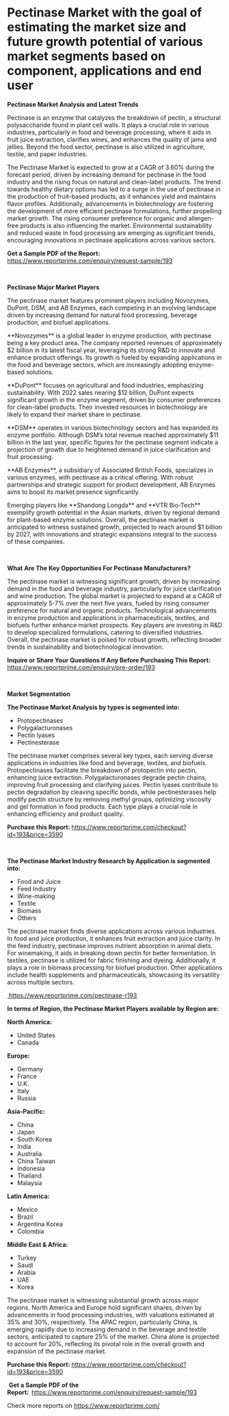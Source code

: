 <p><h1>Pectinase Market with the goal of estimating the market size and future growth potential of various market segments based on component, applications and end user</h1></p><p><strong>Pectinase Market Analysis and Latest Trends</strong></p>
<p><p>Pectinase is an enzyme that catalyzes the breakdown of pectin, a structural polysaccharide found in plant cell walls. It plays a crucial role in various industries, particularly in food and beverage processing, where it aids in fruit juice extraction, clarifies wines, and enhances the quality of jams and jellies. Beyond the food sector, pectinase is also utilized in agriculture, textile, and paper industries.</p><p>The Pectinase Market is expected to grow at a CAGR of 3.60% during the forecast period, driven by increasing demand for pectinase in the food industry and the rising focus on natural and clean-label products. The trend towards healthy dietary options has led to a surge in the use of pectinase in the production of fruit-based products, as it enhances yield and maintains flavor profiles. Additionally, advancements in biotechnology are fostering the development of more efficient pectinase formulations, further propelling market growth. The rising consumer preference for organic and allergen-free products is also influencing the market. Environmental sustainability and reduced waste in food processing are emerging as significant trends, encouraging innovations in pectinase applications across various sectors.</p></p>
<p><strong>Get a Sample PDF of the Report:&nbsp;</strong> <a href="https://www.reportprime.com/enquiry/request-sample/193?utm_campaign=3017&utm_medium=2&utm_source=Github&utm_content=ia&utm_term=18032025&utm_id=pectinase">https://www.reportprime.com/enquiry/request-sample/193</a></p>
<p>&nbsp;</p>
<p><strong>Pectinase Major Market Players</strong></p>
<p><p>The pectinase market features prominent players including Novozymes, DuPont, DSM, and AB Enzymes, each competing in an evolving landscape driven by increasing demand for natural food processing, beverage production, and biofuel applications.</p><p>**Novozymes** is a global leader in enzyme production, with pectinase being a key product area. The company reported revenues of approximately $2 billion in its latest fiscal year, leveraging its strong R&D to innovate and enhance product offerings. Its growth is fueled by expanding applications in the food and beverage sectors, which are increasingly adopting enzyme-based solutions.</p><p>**DuPont** focuses on agricultural and food industries, emphasizing sustainability. With 2022 sales nearing $12 billion, DuPont expects significant growth in the enzyme segment, driven by consumer preferences for clean-label products. Their invested resources in biotechnology are likely to expand their market share in pectinase.</p><p>**DSM** operates in various biotechnology sectors and has expanded its enzyme portfolio. Although DSM’s total revenue reached approximately $11 billion in the last year, specific figures for the pectinase segment indicate a projection of growth due to heightened demand in juice clarification and fruit processing.</p><p>**AB Enzymes**, a subsidiary of Associated British Foods, specializes in various enzymes, with pectinase as a critical offering. With robust partnerships and strategic support for product development, AB Enzymes aims to boost its market presence significantly.</p><p>Emerging players like **Shandong Longda** and **VTR Bio-Tech** exemplify growth potential in the Asian markets, driven by regional demand for plant-based enzyme solutions. Overall, the pectinase market is anticipated to witness sustained growth, projected to reach around $1 billion by 2027, with innovations and strategic expansions integral to the success of these companies.</p></p>
<p>&nbsp;</p>
<p><strong>What Are The Key Opportunities For Pectinase Manufacturers?</strong></p>
<p><p>The pectinase market is witnessing significant growth, driven by increasing demand in the food and beverage industry, particularly for juice clarification and wine production. The global market is projected to expand at a CAGR of approximately 5-7% over the next five years, fueled by rising consumer preference for natural and organic products. Technological advancements in enzyme production and applications in pharmaceuticals, textiles, and biofuels further enhance market prospects. Key players are investing in R&D to develop specialized formulations, catering to diversified industries. Overall, the pectinase market is poised for robust growth, reflecting broader trends in sustainability and biotechnological innovation.</p></p>
<p><strong>Inquire or Share Your Questions If Any Before Purchasing This Report:</strong> <a href="https://www.reportprime.com/enquiry/pre-order/193?utm_campaign=3017&utm_medium=2&utm_source=Github&utm_content=ia&utm_term=18032025&utm_id=pectinase">https://www.reportprime.com/enquiry/pre-order/193</a></p>
<p>&nbsp;</p>
<p><strong>Market Segmentation</strong></p>
<p><strong>The Pectinase Market Analysis by types is segmented into:</strong></p>
<p><ul><li>Protopectinases</li><li>Polygalacturonases</li><li>Pectin lyases</li><li>Pectinesterase</li></ul></p>
<p><p>The pectinase market comprises several key types, each serving diverse applications in industries like food and beverage, textiles, and biofuels. Protopectinases facilitate the breakdown of protopectin into pectin, enhancing juice extraction. Polygalacturonases degrade pectin chains, improving fruit processing and clarifying juices. Pectin lyases contribute to pectin degradation by cleaving specific bonds, while pectinesterases help modify pectin structure by removing methyl groups, optimizing viscosity and gel formation in food products. Each type plays a crucial role in enhancing efficiency and product quality.</p></p>
<p><strong>Purchase this Report:&nbsp;</strong><a href="https://www.reportprime.com/checkout?id=193&price=3590&utm_campaign=3017&utm_medium=2&utm_source=Github&utm_content=ia&utm_term=18032025&utm_id=pectinase">https://www.reportprime.com/checkout?id=193&price=3590</a></p>
<p>&nbsp;</p>
<p><strong>The Pectinase Market Industry Research by Application is segmented into:</strong></p>
<p><ul><li>Food and Juice</li><li>Feed Industry</li><li>Wine-making</li><li>Textile</li><li>Biomass</li><li>Others</li></ul></p>
<p><p>The pectinase market finds diverse applications across various industries. In food and juice production, it enhances fruit extraction and juice clarity. In the feed industry, pectinase improves nutrient absorption in animal diets. For winemaking, it aids in breaking down pectin for better fermentation. In textiles, pectinase is utilized for fabric finishing and dyeing. Additionally, it plays a role in biomass processing for biofuel production. Other applications include health supplements and pharmaceuticals, showcasing its versatility across multiple sectors.</p></p>
<p><a href="https://www.reportprime.com/pectinase-r193?utm_campaign=3017&utm_medium=2&utm_source=Github&utm_content=ia&utm_term=18032025&utm_id=pectinase">&nbsp;https://www.reportprime.com/pectinase-r193</a></p>
<p><strong>In terms of Region, the Pectinase Market Players available by Region are:</strong></p>
<p>
    <p> <strong> North America: </strong>
        <ul>
            <li>United States</li>
            <li>Canada</li>
        </ul>
        </p> 
    <p> <strong> Europe: </strong>
        <ul>
            <li>Germany</li>
            <li>France</li>
            <li>U.K.</li>
            <li>Italy</li>
            <li>Russia</li>
        </ul>
        </p> 
    <p> <strong> Asia-Pacific: </strong>
        <ul>
            <li>China</li>
            <li>Japan</li>
            <li>South Korea</li>
            <li>India</li>
            <li>Australia</li>
            <li>China Taiwan</li>
            <li>Indonesia</li>
            <li>Thailand</li>
            <li>Malaysia</li>
        </ul>
        </p> 
    <p> <strong> Latin America: </strong>
        <ul>
            <li>Mexico</li>
            <li>Brazil</li>
            <li>Argentina Korea</li>
            <li>Colombia</li>
        </ul>
        </p> 
    <p> <strong> Middle East & Africa: </strong>
        <ul>
            <li>Turkey</li>
            <li>Saudi</li>
            <li>Arabia</li>
            <li>UAE</li>
            <li>Korea</li>
        </ul>
    </p>
    </p>
<p><p>The pectinase market is witnessing substantial growth across major regions. North America and Europe hold significant shares, driven by advancements in food processing industries, with valuations estimated at 35% and 30%, respectively. The APAC region, particularly China, is emerging rapidly due to increasing demand in the beverage and textile sectors, anticipated to capture 25% of the market. China alone is projected to account for 20%, reflecting its pivotal role in the overall growth and expansion of the pectinase market.</p></p>
<p><strong>Purchase this Report: </strong><a href="https://www.reportprime.com/checkout?id=193&price=3590&utm_campaign=3017&utm_medium=2&utm_source=Github&utm_content=ia&utm_term=18032025&utm_id=pectinase">https://www.reportprime.com/checkout?id=193&price=3590</a></p>
<p>&nbsp;<strong>Get a Sample PDF of the Report:&nbsp;&nbsp;</strong><a href="https://www.reportprime.com/enquiry/request-sample/193?utm_campaign=3017&utm_medium=2&utm_source=Github&utm_content=ia&utm_term=18032025&utm_id=pectinase">https://www.reportprime.com/enquiry/request-sample/193</a></p>
<p><strong></strong></p>
<p>Check more reports on <a href="https://www.reportprime.com/?utm_campaign=3017&utm_medium=2&utm_source=Github&utm_content=ia&utm_term=18032025&utm_id=pectinase">https://www.reportprime.com/</a></p>